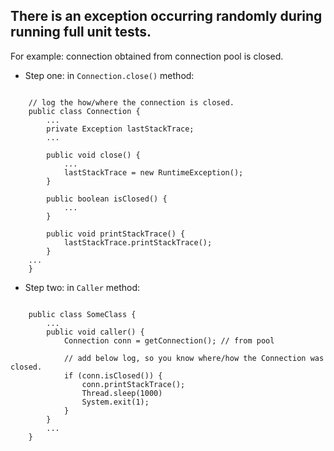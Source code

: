 ## There is an exception occurring randomly during running full unit tests.
For example: connection obtained from connection pool is closed.

* Step one: in `Connection.close()` method:

```

	// log the how/where the connection is closed.
	public class Connection {
		...
		private Exception lastStackTrace;
		...
	
		public void close() {
			...
			lastStackTrace = new RuntimeException();
		}
	
		public boolean isClosed() {
			...
		}
	
		public void printStackTrace() {
			lastStackTrace.printStackTrace();
		}
	...
	}
```

* Step two: in `Caller` method:

```

	public class SomeClass {
		...
		public void caller() {
			Connection conn = getConnection(); // from pool
	
			// add below log, so you know where/how the Connection was closed.
			if (conn.isClosed()) {
				conn.printStackTrace();
				Thread.sleep(1000)
				System.exit(1);
			}
		}
		...
	}
	
```

